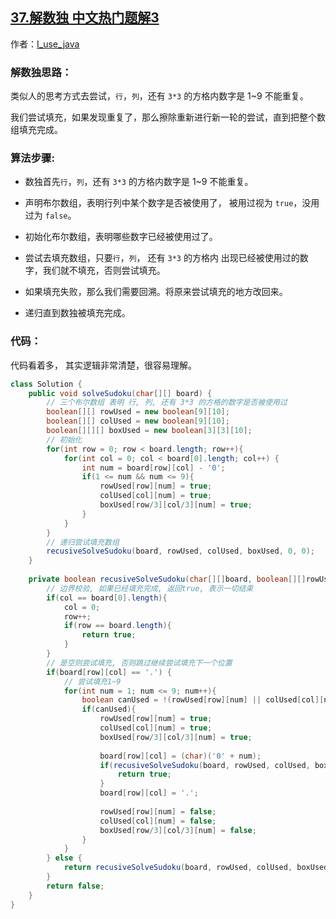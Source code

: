 ## [37.解数独 中文热门题解3](https://leetcode.cn/problems/sudoku-solver/solutions/100000/hui-su-fa-jie-shu-du-by-i_use_python)

作者：[I_use_java](https://leetcode.cn/u/I_use_java)

### 解数独思路：
类似人的思考方式去尝试，`行`，`列`，还有 `3*3` 的方格内数字是 1~9 不能重复。

我们尝试填充，如果发现重复了，那么擦除重新进行新一轮的尝试，直到把整个数组填充完成。


### 算法步骤:
- 数独首先`行`，`列`，还有 `3*3` 的方格内数字是 1~9 不能重复。

- 声明布尔数组，表明行列中某个数字是否被使用了， 被用过视为 `true`，没用过为 `false`。

- 初始化布尔数组，表明哪些数字已经被使用过了。

- 尝试去填充数组，只要`行`，`列`， 还有 `3*3` 的方格内 出现已经被使用过的数字，我们就不填充，否则尝试填充。

- 如果填充失败，那么我们需要回溯。将原来尝试填充的地方改回来。

- 递归直到数独被填充完成。

### 代码：

代码看着多， 其实逻辑非常清楚，很容易理解。

```java [-Java]
class Solution {
    public void solveSudoku(char[][] board) {
        // 三个布尔数组 表明 行, 列, 还有 3*3 的方格的数字是否被使用过
        boolean[][] rowUsed = new boolean[9][10];
        boolean[][] colUsed = new boolean[9][10];
        boolean[][][] boxUsed = new boolean[3][3][10];
        // 初始化
        for(int row = 0; row < board.length; row++){
            for(int col = 0; col < board[0].length; col++) {
                int num = board[row][col] - '0';
                if(1 <= num && num <= 9){
                    rowUsed[row][num] = true;
                    colUsed[col][num] = true;
                    boxUsed[row/3][col/3][num] = true;
                }
            }
        }
        // 递归尝试填充数组 
        recusiveSolveSudoku(board, rowUsed, colUsed, boxUsed, 0, 0);
    }
    
    private boolean recusiveSolveSudoku(char[][]board, boolean[][]rowUsed, boolean[][]colUsed, boolean[][][]boxUsed, int row, int col){
        // 边界校验, 如果已经填充完成, 返回true, 表示一切结束
        if(col == board[0].length){
            col = 0;
            row++;
            if(row == board.length){
                return true;
            }
        }
        // 是空则尝试填充, 否则跳过继续尝试填充下一个位置
        if(board[row][col] == '.') {
            // 尝试填充1~9
            for(int num = 1; num <= 9; num++){
                boolean canUsed = !(rowUsed[row][num] || colUsed[col][num] || boxUsed[row/3][col/3][num]);
                if(canUsed){
                    rowUsed[row][num] = true;
                    colUsed[col][num] = true;
                    boxUsed[row/3][col/3][num] = true;
                    
                    board[row][col] = (char)('0' + num);
                    if(recusiveSolveSudoku(board, rowUsed, colUsed, boxUsed, row, col + 1)){
                        return true;
                    }
                    board[row][col] = '.';
                    
                    rowUsed[row][num] = false;
                    colUsed[col][num] = false;
                    boxUsed[row/3][col/3][num] = false;
                }
            }
        } else {
            return recusiveSolveSudoku(board, rowUsed, colUsed, boxUsed, row, col + 1);
        }
        return false;
    }
}
```